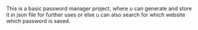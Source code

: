 This is a basic password manager project, where u can generate and store it in json file for further uses or else u can also search for which website which password is saved.
